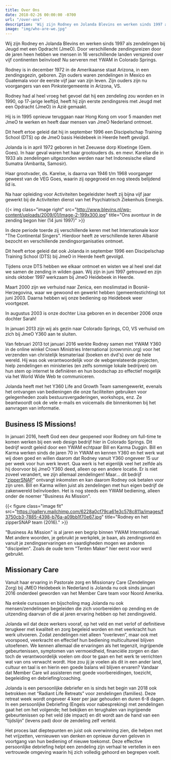 ```yaml
---
title: Over Ons
date: 2018-02-26 00:00:00 -0700
url: "/over-ons"
description: 'Wij zijn Rodney en Jolanda Blevins en werken sinds 1997 als zendelingen bij Jeugd met een Opdracht (JmeO). Door verschillende zendingsreizen door de jaren heen hebben we mensen in 16 verschillende landen verspreid over vijf continenten beïnvloed! Nu serveren met YWAM in Colorado Springs.'
image: "img/who-are-we.jpg"
---
```

Wij zijn Rodney en Jolanda Blevins en werken sinds 1997 als zendelingen bij Jeugd met een Opdracht (JmeO). Door verschillende zendingsreizen door de jaren heen hebben we mensen in 16 verschillende landen verspreid over vijf continenten beïnvloed! Nu serveren met YWAM in Colorado Springs.

Rodney is in december 1972 in de Amerikaanse staat Arizona, in een zendingsgezin, geboren. Zijn ouders waren zendelingen in Mexico en Guatemala voor de eerste vijf jaar van zijn leven. Zijn ouders zijn nu voorgangers van een Pinkstergemeente in Arizona, VS.

Rodney had al heel vroeg het gevoel dat hij een zendeling zou worden en in 1990, op 17-jarige leeftijd, heeft hij zijn eerste zendingsreis met Jeugd met een Opdracht (JmeO) in Azië gemaakt.

Hij is in 1995 opnieuw teruggaan naar Hong Kong om voor 5 maanden met JmeO te werken en heeft daar mensen van JmeO Nederland ontmoet.

Dit heeft ertoe geleid dat hij in september 1996 een Discipelschap Training School (DTS) op de JmeO basis Heidebeek in Heerde heeft gevolgd.

Jolanda is in april 1972 geboren in het Zeeuwse dorp Kloetinge (Gem. Goes). In haar geval waren het haar grootouders ds. en mevr. Karelse die in 1933 als zendelingen uitgezonden werden naar het Indonesische eiland Sumatra (Ambarita, Samosir).

Haar grootvader, ds. Karelse, is daarna van 1946 t/m 1968 voorganger geweest van de VEG Goes, waarin zij opgegroeid en nog steeds belijdend lid is.

Na haar opleiding voor Activiteiten begeleidster heeft zij bijna vijf jaar gewerkt bij de Activiteiten dienst van het Psychiatrisch Ziekenhuis Emergis.

{{< img class="image right" src="http://www.blevins.nl/wp-content/uploads/2009/01/Image-2-199x300.jpg" title="Ons avontuur in de zending begon hier (14 juni 1997)" >}}

In deze periode toerde zij verschillende keren met het Internationale koor "The Continental Singers". Hierdoor heeft ze verschillende keren Albanië bezocht en verschillende zendingsorganisaties ontmoet.

Dit heeft ertoe geleid dat ook Jolanda in september 1996 een Discipelschap Training School (DTS) bij JmeO in Heerde heeft gevolgd.

Tijdens onze DTS hebben we elkaar ontmoet en wisten we al heel snel dat we samen de zending in wilden gaan. Wij zijn in juni 1997 getrouwd en zijn sinds oktober 1997 werkzaam bij JmeO Heidebeek in Heerde.

Maart 2000 zijn we verhuisd naar Zenica, een moslimstad in Bosnië-Herzegovina, waar we gewoond en gewerkt hebben (gemeentestichting) tot juni 2003. Daarna hebben wij onze bediening op Heidebeek weer voortgezet.

In augustus 2003 is onze dochter Lisa geboren en in december 2006 onze dochter Sarah!

In januari 2013 zijn wij als gezin naar Colorado Springs, CO, VS verhuisd om zich bij JmeO Y360 aan te sluiten.

Van februari 2013 tot januari 2016 werkte Rodney samen met YWAM Y360 in de online winkel Crown Ministries International (crownmin.org) voor het verzenden van christelijk lesmateriaal (boeken en dvd's) over de hele wereld. Hij was ook verantwoordelijk voor de webgerelateerde projecten, hielp zendelingen en ministeries (en zelfs sommige lokale bedrijven) om hun stem op internet te definiëren en hun boodschap zo effectief mogelijk via het World Wide Web te communiceren.

Jolanda heeft met het Y360 Life and Growth Team samengewerkt, evenals het ontvangen van bedieningen die onze faciliteiten gebruiken voor gelegenheden zoals bestuursvergaderingen, workshops, enz. Ze beantwoordt ook de vele e-mails en voicemails die binnenkomen bij het aanvragen van informatie.

## Business IS Missions!

In januari 2016, heeft God een deur geopened voor Rodney om full-time te komen werken bij een web design bedrijf hier in Colorado Springs. Dit bedrijf wordt geleid door een YWAM echtpaar Bill en Karma Duggin. Bill en Karma werken sinds de jaren 70 in YWAM en kennen Y360 en het werk wat wij doen goed en willen daarom dat Rodney vanuit Y360 ongeveer 15 uur per week voor hun werk levert. Qua werk is het eigenlijk veel het zelfde als hij doorvoor bij JmeO Y360 deed, alleen op een andere locatie. Er is niet zoveel verandert, we zijn allemaal zendelingen! Maar... dit bedrijf "[zipperSNAP](https://zippersnap.com/)" ontvangt inkomsten en kan daarom Rodney ook betalen voor zijn uren. Bill en Karma willen juist als zendelingen met hun eigen bedrijf de zakenwereld beïnvloeden. Het is nog steeds een YWAM bediening, alleen onder de noemer "Business As Mission".

{{< figure class="image fit" src="https://gallery.mailchimp.com/6228a0cf79ca61e3c578c811a/images/f3750cb3-7885-4398-b76a-a09bb1f70e67.jpg" title="Rodney en het zipperSNAP team (2016)." >}}

"Business As Mission" is al jaren een begrip binnen YWAM Internationaal. Met andere woorden, je gebruikt je werkplek, je baan, als zendingsveld en vanuit je zendingservaringen en vaardigheden mogen we anderen "discipelen". Zoals de oude term "Tenten Maker" hier eerst voor werd gebruikt.

## Missionary Care

Vanuit haar ervaring in Pastorale zorg en Missionary Care (Zendelingen Zorg) bij JMEO Heidebeek in Nederland is Jolanda nu ook sinds januari 2016 onderdeel geworden van het Member Care team voor Noord Amerika.

Na enkele cursussen en bijscholing mag Jolanda nu ook mensen/zendelingen begeleiden die zich voorbereiden op zending en de uitzending daarvan of die al jaren ervaring hebben op het zendingsveld.

Jolanda wil dat deze werkers vooraf, op het veld en met verlof of definitieve terugkeer met kwaliteit en zorg begeleid worden en met veerkracht hun werk uitvoeren. Zodat zendelingen niet alleen “overleven”, maar ook met voorspoed, veerkracht en effectief hun bediening multicultureel blijven uitoefenen. We kennen allemaal die ervaringen als het tegenzit, ingrijpende gebeurtenissen, symptomen van vermoeidheid, financiële zorgen en dan toch de verantwoordelijk voelen om door te gaan en het werk te verrichten wat van ons verwacht wordt. Hoe zou jij je voelen als dit in een ander land, cultuur en taal is en hierin een goede balans wil blijven ervaren? Vandaar dat Member Care wil assisteren met goede voorbereidingen, toezicht, begeleiding en debriefing/coaching.

Jolanda is een persoonlijke debriefer en is sinds het begin van 2018 ook betrokken met “Radiant Life Retreats” voor zendelingen (families). Deze retreat week wordt ongeveer 4 keer per jaar gehouden en duren 6-8 dagen.
In een persoonlijke Debriefing (Engels voor nabespreking) met zendelingen gaat het om het volgende; het bekijken en terughalen van ingrijpende gebeurtenissen op het veld (de impact) en dit wordt aan de hand van een “tijdslijn” (levens pad) door de zendeling zelf verteld. 

Het proces laat dieptepunten en juist ook overwinning zien, die helpen met het vrijzetten, vernieuwen van denken en opnieuw durven geloven in voortgang van hun bediening of nieuwe toekomst. Deze effective persoonlijke debriefing helpt een zendeling zijn verhaal te vertellen in een vertrouwde omgeving waarin hij zich volledig gehoord en begrepen voelt.